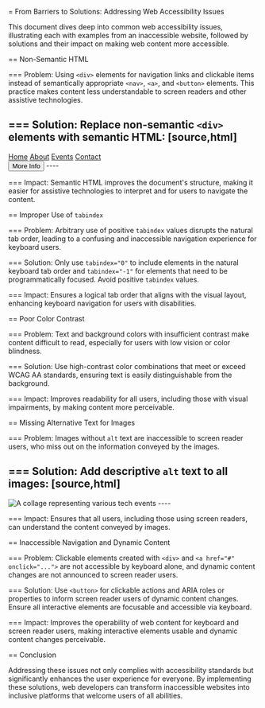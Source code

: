 = From Barriers to Solutions: Addressing Web Accessibility Issues

This document dives deep into common web accessibility issues, illustrating each with examples from an inaccessible website, followed by solutions and their impact on making web content more accessible.

== Non-Semantic HTML

=== Problem:
Using `<div>` elements for navigation links and clickable items instead of semantically appropriate `<nav>`, `<a>`, and `<button>` elements. This practice makes content less understandable to screen readers and other assistive technologies.

=== Solution:
Replace non-semantic `<div>` elements with semantic HTML:
[source,html]
----
<nav>
  <a href="#home">Home</a>
  <a href="#about">About</a>
  <a href="#events">Events</a>
  <a href="#contact">Contact</a>
</nav>
<button onclick="showMoreInfo();">More Info</button>
----

=== Impact:
Semantic HTML improves the document's structure, making it easier for assistive technologies to interpret and for users to navigate the content.

== Improper Use of `tabindex`

=== Problem:
Arbitrary use of positive `tabindex` values disrupts the natural tab order, leading to a confusing and inaccessible navigation experience for keyboard users.

=== Solution:
Only use `tabindex="0"` to include elements in the natural keyboard tab order and `tabindex="-1"` for elements that need to be programmatically focused. Avoid positive `tabindex` values.

=== Impact:
Ensures a logical tab order that aligns with the visual layout, enhancing keyboard navigation for users with disabilities.

== Poor Color Contrast

=== Problem:
Text and background colors with insufficient contrast make content difficult to read, especially for users with low vision or color blindness.

=== Solution:
Use high-contrast color combinations that meet or exceed WCAG AA standards, ensuring text is easily distinguishable from the background.

=== Impact:
Improves readability for all users, including those with visual impairments, by making content more perceivable.

== Missing Alternative Text for Images

=== Problem:
Images without `alt` text are inaccessible to screen reader users, who miss out on the information conveyed by the images.

=== Solution:
Add descriptive `alt` text to all images:
[source,html]
----
<img src="event-placeholder.jpg" alt="A collage representing various tech events">
----

=== Impact:
Ensures that all users, including those using screen readers, can understand the content conveyed by images.

== Inaccessible Navigation and Dynamic Content

=== Problem:
Clickable elements created with `<div>` and `<a href="#" onclick="...">` are not accessible by keyboard alone, and dynamic content changes are not announced to screen reader users.

=== Solution:
Use `<button>` for clickable actions and ARIA roles or properties to inform screen reader users of dynamic content changes. Ensure all interactive elements are focusable and accessible via keyboard.

=== Impact:
Improves the operability of web content for keyboard and screen reader users, making interactive elements usable and dynamic content changes perceivable.

== Conclusion

Addressing these issues not only complies with accessibility standards but significantly enhances the user experience for everyone. By implementing these solutions, web developers can transform inaccessible websites into inclusive platforms that welcome users of all abilities.
